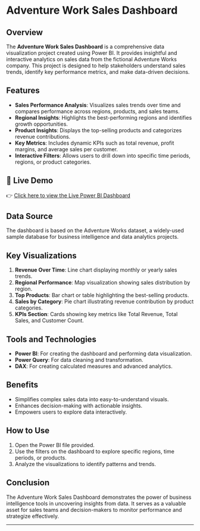 # Adventure Work Sales Dashboard

## Overview
The **Adventure Work Sales Dashboard** is a comprehensive data visualization project created using Power BI. It provides insightful and interactive analytics on sales data from the fictional Adventure Works company. This project is designed to help stakeholders understand sales trends, identify key performance metrics, and make data-driven decisions.

## Features
- **Sales Performance Analysis**: Visualizes sales trends over time and compares performance across regions, products, and sales teams.
- **Regional Insights**: Highlights the best-performing regions and identifies growth opportunities.
- **Product Insights**: Displays the top-selling products and categorizes revenue contributions.
- **Key Metrics**: Includes dynamic KPIs such as total revenue, profit margins, and average sales per customer.
- **Interactive Filters**: Allows users to drill down into specific time periods, regions, or product categories.

## 🔗 Live Demo
👉 [Click here to view the Live Power BI Dashboard](https://app.powerbi.com/view?r=YOUR_PUBLIC_LINK_HERE](https://app.powerbi.com/view?r=eyJrIjoiYTAzMGQ3NjAtNTI5Ni00YWRiLWE1NmMtYWQwZGE1NDA1Y2NiIiwidCI6ImY0NWVhZjliLWExYmYtNGVmYy05ZTJmLWM1ZDlkYTU4MDNmYSIsImMiOjEwfQ%3D%3D&pageName=ffd6182b40b508ceb0c2))

## Data Source
The dashboard is based on the Adventure Works dataset, a widely-used sample database for business intelligence and data analytics projects.

## Key Visualizations
1. **Revenue Over Time**: Line chart displaying monthly or yearly sales trends.
2. **Regional Performance**: Map visualization showing sales distribution by region.
3. **Top Products**: Bar chart or table highlighting the best-selling products.
4. **Sales by Category**: Pie chart illustrating revenue contribution by product categories.
5. **KPIs Section**: Cards showing key metrics like Total Revenue, Total Sales, and Customer Count.

## Tools and Technologies
- **Power BI**: For creating the dashboard and performing data visualization.
- **Power Query**: For data cleaning and transformation.
- **DAX**: For creating calculated measures and advanced analytics.

## Benefits
- Simplifies complex sales data into easy-to-understand visuals.
- Enhances decision-making with actionable insights.
- Empowers users to explore data interactively.

## How to Use
1. Open the Power BI file provided.
2. Use the filters on the dashboard to explore specific regions, time periods, or products.
3. Analyze the visualizations to identify patterns and trends.

## Conclusion
The Adventure Work Sales Dashboard demonstrates the power of business intelligence tools in uncovering insights from data. It serves as a valuable asset for sales teams and decision-makers to monitor performance and strategize effectively.

---

